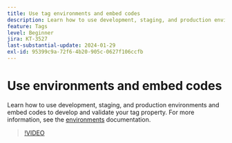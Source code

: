 ```yaml
---
title: Use tag environments and embed codes
description: Learn how to use development, staging, and production environments and embed codes to develop and validate your tag property.
feature: Tags
level: Beginner
jira: KT-3527
last-substantial-update: 2024-01-29
exl-id: 95399c9a-72f6-4b20-905c-0627f106ccfb
---
```

# Use environments and embed codes

Learn how to use development, staging, and production environments and embed codes to develop and validate your tag property. For more information, see the [environments](https://experienceleague.adobe.com/docs/experience-platform/tags/publish/environments/environments.html) documentation.

>[!VIDEO](https://video.tv.adobe.com/v/28729/?learn=on)
